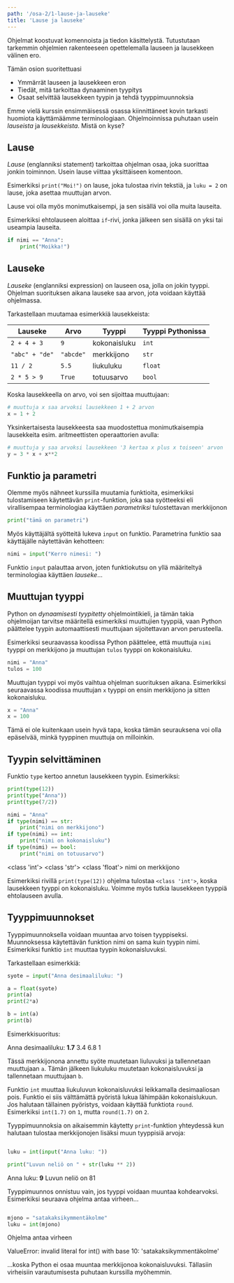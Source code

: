 ```yaml
---
path: '/osa-2/1-lause-ja-lauseke'
title: 'Lause ja lauseke'
---
```


<text-box variant='learningObjectives' name='Oppimistavoitteet'>

Ohjelmat koostuvat komennoista ja tiedon käsittelystä. Tutustutaan tarkemmin ohjelmien rakenteeseen opettelemalla lauseen ja lausekkeen välinen ero.

Tämän osion suoritettuasi

- Ymmärrät lauseen ja lausekkeen eron
- Tiedät, mitä tarkoittaa dynaaminen tyypitys
- Osaat selvittää lausekkeen tyypin ja tehdä tyyppimuunnoksia

</text-box>

Emme vielä kurssin ensimmäisessä osassa kiinnittäneet kovin tarkasti huomiota käyttämäämme terminologiaan. Ohjelmoinnissa puhutaan usein _lauseista_ ja _lausekkeista_. Mistä on kyse?

## Lause

_Lause_ (englanniksi statement) tarkoittaa ohjelman osaa, joka suorittaa jonkin toiminnon. Usein lause viittaa yksittäiseen komentoon.

Esimerkiksi `print("Moi!")` on lause, joka tulostaa rivin tekstiä,
ja `luku = 2` on lause, joka asettaa muuttujan arvon.

Lause voi olla myös monimutkaisempi, ja sen sisällä voi olla muita lauseita.

Esimerkiksi ehtolauseen aloittaa `if`-rivi, jonka jälkeen sen sisällä on yksi tai useampia lauseita.

```python
if nimi == "Anna":
    print("Moikka!")
```

## Lauseke

_Lauseke_ (englanniksi expression) on lauseen osa, jolla on jokin tyyppi. Ohjelman suorituksen aikana lauseke saa arvon, jota voidaan käyttää ohjelmassa.

Tarkastellaan muutamaa esimerkkiä lausekkeista:

| Lauseke | Arvo | Tyyppi | Tyyppi Pythonissa |
|---------|------|--------------|-------------------|
|`2 + 4 + 3` | `9` | kokonaisluku | `int` |
|`"abc" + "de"` | `"abcde"` | merkkijono | `str`|
|`11 / 2` | `5.5` | liukuluku | `float` |
|`2 * 5 > 9` | `True` | totuusarvo | `bool`|

Koska lausekkeella on arvo, voi sen sijoittaa muuttujaan:

```python
# muuttuja x saa arvoksi lausekkeen 1 + 2 arvon
x = 1 + 2
```

Yksinkertaisesta lausekkeesta saa muodostettua monimutkaisempia lausekkeita esim. aritmeettisten operaattorien avulla:

```python
# muuttuja y saa arvoksi lausekkeen '3 kertaa x plus x toiseen' arvon
y = 3 * x + x**2
```

## Funktio ja parametri

Olemme myös nähneet kurssilla muutamia funktioita, esimerkiksi tulostamiseen käytettävän `print`-funktion, joka saa syötteeksi eli virallisempaa terminologiaa käyttäen _parametriksi_ tulostettavan merkkijonon

```python
print("tämä on parametri")
```

Myös käyttäjältä syötteitä lukeva `input` on funktio. Parametrina funktio saa käyttäjälle näytettävän kehotteen:

```python
nimi = input("Kerro nimesi: ")
```

Funktio `input` palauttaa arvon, joten funktiokutsu on yllä määriteltyä terminologiaa käyttäen _lauseke_...

## Muuttujan tyyppi

Python on _dynaamisesti tyypitetty_ ohjelmointikieli, ja tämän takia ohjelmoijan tarvitse määritellä esimerkiksi muuttujien tyyppiä, vaan Python päättelee tyypin automaattisesti muuttujaan sijoitettavan arvon perusteella.

Esimerkiksi seuraavassa koodissa Python päättelee,
että muuttuja `nimi` tyyppi on merkkijono ja muuttujan `tulos` tyyppi on kokonaisluku.

```python
nimi = "Anna"
tulos = 100
```

Muuttujan tyyppi voi myös vaihtua ohjelman suorituksen aikana.
Esimerkiksi seuraavassa koodissa muuttujan `x` tyyppi on ensin merkkijono
ja sitten kokonaisluku.

```python
x = "Anna"
x = 100
```

Tämä ei ole kuitenkaan usein hyvä tapa, koska tämän seurauksena voi olla epäselvää,
minkä tyyppinen muuttuja on milloinkin.

## Tyypin selvittäminen

Funktio `type` kertoo annetun lausekkeen tyypin. Esimerkiksi:

```python
print(type(12))
print(type("Anna"))
print(type(7/2))

nimi = "Anna"
if type(nimi) == str:
    print("nimi on merkkijono")
if type(nimi) == int:
    print("nimi on kokonaisluku")
if type(nimi) == bool:
    print("nimi on totuusarvo")
```

<sample-output>

<class 'int'>
<class 'str'>
<class 'float'>
nimi on merkkijono

</sample-output>

Esimerkiksi rivillä `print(type(12))` ohjelma tulostaa
`<class 'int'>`, koska lausekkeen tyyppi on kokonaisluku.
Voimme myös tutkia lausekkeen tyyppiä ehtolauseen avulla.

## Tyyppimuunnokset

Tyyppimuunnoksella voidaan muuntaa arvo toisen tyyppiseksi.
Muunnoksessa käytettävän funktion nimi on sama kuin tyypin nimi.
Esimerkiksi funktio `int` muuttaa tyypin kokonaisluvuksi.

Tarkastellaan esimerkkiä:

```python
syote = input("Anna desimaaliluku: ")

a = float(syote)
print(a)
print(2*a)

b = int(a)
print(b)
```

Esimerkkisuoritus:

<sample-output>

Anna desimaaliluku: **1.7**
3.4
6.8
1

</sample-output>

Tässä merkkijonona annettu syöte muutetaan liuluvuksi
ja tallennetaan muuttujaan `a`.
Tämän jälkeen liukuluku muutetaan kokonaisluvuksi
ja tallennetaan muuttujaan `b`.

<text-box variant="hint" name="Pyöristäminen">

Funktio `int` muuttaa liukuluvun kokonaisluvuksi leikkamalla desimaaliosan pois.
Funktio ei siis välttämättä pyöristä lukua lähimpään kokonaislukuun.
Jos halutaan tällainen pyöristys, voidaan käyttää funktiota `round`.
Esimerkiksi `int(1.7)` on `1`, mutta `round(1.7)` on `2`.

</text-box>

Tyyppimuunnoksia on aikaisemmin käytetty `print`-funktion yhteydessä kun halutaan tulostaa merkkijonojen lisäksi muun tyyppisiä arvoja:

```python

luku = int(input("Anna luku: "))

print("Luvun neliö on " + str(luku ** 2))

```

<sample-output>

Anna luku: **9**
Luvun neliö on 81

</sample-output>

Tyyppimuunnos onnistuu vain, jos tyyppi voidaan muuntaa kohdearvoksi. Esimerkiksi seuraava ohjelma antaa virheen...

```python

mjono = "satakaksikymmentäkolme"
luku = int(mjono)

```

Ohjelma antaa virheen

<sample-output>

ValueError: invalid literal for int() with base 10: 'satakaksikymmentäkolme'

</sample-output>

...koska Python ei osaa muuntaa merkkijonoa kokonaisluvuksi. Tällasiin virheisiin varautumisesta puhutaan kurssilla myöhemmin.
